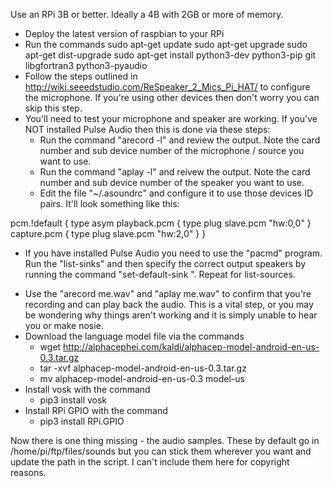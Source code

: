 
Use an RPi 3B or better.  Ideally a 4B with 2GB or more of memory.
 * Deploy the latest version of raspbian to your RPi
 * Run the commands
   sudo apt-get update
   sudo apt-get upgrade
   sudo apt-get dist-upgrade
   sudo apt-get install python3-dev python3-pip git libgfortran3 python3-pyaudio
 * Follow the steps outlined in http://wiki.seeedstudio.com/ReSpeaker_2_Mics_Pi_HAT/ to configure the microphone.  If you're using other devices then don't worry you can skip this step.
 * You'll need to test your microphone and speaker are working.  If you've NOT installed Pulse Audio then this is done via these steps:
   - Run the command "arecord -l" and review the output.  Note the card number and sub device number of the microphone / source you want to use.
   - Run the command "aplay -l" and reivew the output.  Note the card number and sub device number of the speaker you want to use.
   - Edit the file "~/.asoundrc" and configure it to use those devices ID pairs.  It'll look something like this:

pcm.!default {
   type asym
   playback.pcm {
     type plug
     slave.pcm "hw:0,0"
   }
   capture.pcm {
     type plug
     slave.pcm "hw:2,0"
   }
}

  - If you have installed Pulse Audio you need to use the "pacmd" program. Run the "list-sinks" and then specify the correct output speakers by running the command "set-default-sink <index no>".  Repeat for list-sources.
* Use the "arecord me.wav" and "aplay me.wav" to confirm that you're recording and can play back the audio.  This is a vital step, or you may be wondering why things aren't working and it is simply unable to hear you or make nosie.
* Download the language model file via the commands
  - wget http://alphacephei.com/kaldi/alphacep-model-android-en-us-0.3.tar.gz
  - tar -xvf alphacep-model-android-en-us-0.3.tar.gz
  - mv alphacep-model-android-en-us-0.3 model-us
* Install vosk with the command
  - pip3 install vosk
* Install RPi GPIO with the command
  - pip3 install RPi.GPIO
   
Now there is one thing missing - the audio samples.  These by default go in /home/pi/ftp/files/sounds but you can stick them wherever you want and update the path in the script.  I can't include them here for copyright reasons.
